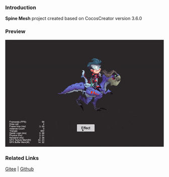 ### Introduction
**Spine Mesh** project created based on CocosCreator version 3.6.0

### Preview
![image](../../../gif/202203/2022030223.gif)

### Related Links
[Gitee](https://gitee.com/mirrors_cocos-creator/test-cases-3d/tree/v3.0/assets/cases/spine) | [Github](https://github.com/cocos-creator/test-cases-3d/tree/v3.0/assets/cases/spine)